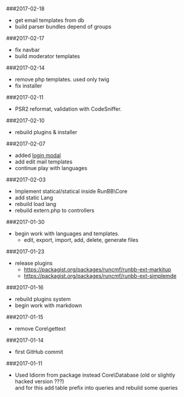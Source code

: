###2017-02-18
* get email templates from db  
* build parser bundles depend of groups  

###2017-02-17
* fix navbar
* build moderator templates

###2017-02-14
* remove php templates. used only twig  
* fix installer

###2017-02-11
* PSR2 reformat, validation with CodeSniffer.

###2017-02-10
* rebuild plugins & installer

###2017-02-07
* added [login modal](http://www.smarttutorials.net/login-modal-bootstrap/)
* add edit mail templates
* continue play with languages

###2017-02-03
* Implement statical/statical inside RunBB\Core
* add static Lang
* rebuild load lang
* rebuild extern.php to controllers

###2017-01-30
* begin work with languages and templates.
    * edit, export, import, add, delete, generate files

###2017-01-23
* release plugins
    - https://packagist.org/packages/runcmf/runbb-ext-markitup  
    - https://packagist.org/packages/runcmf/runbb-ext-simplemde

###2017-01-16
* rebuild plugins system
* begin work with markdown

###2017-01-15
* remove Core\gettext

###2017-01-14
* first GitHub commit

###2017-01-11

* Used Idiorm from package instead Core\Database (old or slightly hacked version ???)  
  and for this add table prefix into queries and rebuild some queries
